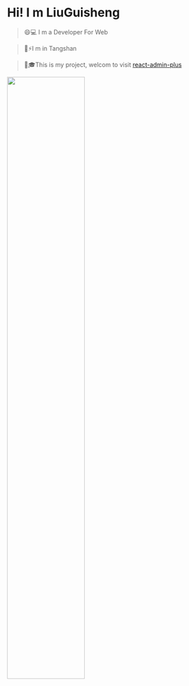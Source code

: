 # Hi! I m LiuGuisheng

> 😄💻  I m a Developer For Web

> 👋⚡I m in Tangshan

> 🤔🎓This is my project, welcom to visit [react-admin-plus](https://github.com/qisi007/react-admin-plus)


<img width="60%" src="https://github-readme-stats.vercel.app/api?username=qisi007&show_icons=true&theme=tokyonight" />

